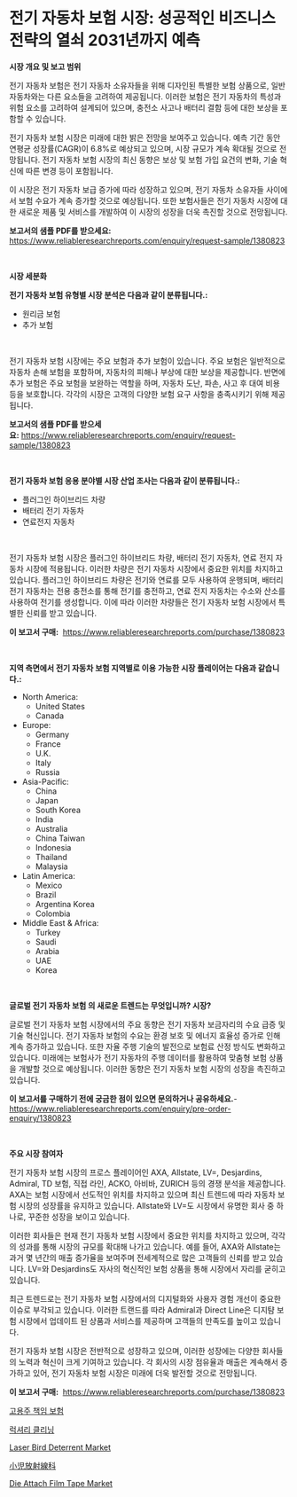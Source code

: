 <p><h1>전기 자동차 보험 시장: 성공적인 비즈니스 전략의 열쇠 2031년까지 예측</h1></p><p><strong>시장 개요 및 보고 범위</strong></p>
<p><p>전기 자동차 보험은 전기 자동차 소유자들을 위해 디자인된 특별한 보험 상품으로, 일반 자동차와는 다른 요소들을 고려하여 제공됩니다. 이러한 보험은 전기 자동차의 특성과 위험 요소를 고려하여 설계되어 있으며, 충전소 사고나 배터리 결함 등에 대한 보상을 포함할 수 있습니다.</p><p>전기 자동차 보험 시장은 미래에 대한 밝은 전망을 보여주고 있습니다. 예측 기간 동안 연평균 성장률(CAGR)이 6.8%로 예상되고 있으며, 시장 규모가 계속 확대될 것으로 전망됩니다. 전기 자동차 보험 시장의 최신 동향은 보상 및 보험 가입 요건의 변화, 기술 혁신에 따른 변경 등이 포함됩니다.</p><p>이 시장은 전기 자동차 보급 증가에 따라 성장하고 있으며, 전기 자동차 소유자들 사이에서 보험 수요가 계속 증가할 것으로 예상됩니다. 또한 보험사들은 전기 자동차 시장에 대한 새로운 제품 및 서비스를 개발하여 이 시장의 성장을 더욱 촉진할 것으로 전망됩니다.</p></p>
<p><strong>보고서의 샘플 PDF를 받으세요:</strong> <a href="https://www.reliableresearchreports.com/enquiry/request-sample/1380823">https://www.reliableresearchreports.com/enquiry/request-sample/1380823</a></p>
<p>&nbsp;</p>
<p><strong>시장 세분화</strong></p>
<p><strong>전기 자동차 보험 유형별 시장 분석은 다음과 같이 분류됩니다.:</strong></p>
<p><ul><li>원리금 보험</li><li>추가 보험</li></ul></p>
<p>&nbsp;</p>
<p><p>전기 자동차 보험 시장에는 주요 보험과 추가 보험이 있습니다. 주요 보험은 일반적으로 자동차 손해 보험을 포함하며, 자동차의 피해나 부상에 대한 보상을 제공합니다. 반면에 추가 보험은 주요 보험을 보완하는 역할을 하며, 자동차 도난, 파손, 사고 후 대여 비용 등을 보호합니다. 각각의 시장은 고객의 다양한 보험 요구 사항을 충족시키기 위해 제공됩니다.</p></p>
<p><strong>보고서의 샘플 PDF를 받으세요:</strong>&nbsp;<a href="https://www.reliableresearchreports.com/enquiry/request-sample/1380823">https://www.reliableresearchreports.com/enquiry/request-sample/1380823</a></p>
<p>&nbsp;</p>
<p><strong> 전기 자동차 보험 응용 분야별 시장 산업 조사는 다음과 같이 분류됩니다.:</strong></p>
<p><ul><li>플러그인 하이브리드 차량</li><li>배터리 전기 자동차</li><li>연료전지 자동차</li></ul></p>
<p>&nbsp;</p>
<p><p>전기 자동차 보험 시장은 플러그인 하이브리드 차량, 배터리 전기 자동차, 연료 전지 자동차 시장에 적용됩니다. 이러한 차량은 전기 자동차 시장에서 중요한 위치를 차지하고 있습니다. 플러그인 하이브리드 차량은 전기와 연료를 모두 사용하여 운행되며, 배터리 전기 자동차는 전용 충전소를 통해 전기를 충전하고, 연료 전지 자동차는 수소와 산소를 사용하여 전기를 생성합니다. 이에 따라 이러한 차량들은 전기 자동차 보험 시장에서 특별한 신뢰를 받고 있습니다.</p></p>
<p><strong>이 보고서 구매:</strong>&nbsp; <a href="https://www.reliableresearchreports.com/purchase/1380823">https://www.reliableresearchreports.com/purchase/1380823</a></p>
<p>&nbsp;</p>
<p><strong>지역 측면에서 전기 자동차 보험 지역별로 이용 가능한 시장 플레이어는 다음과 같습니다.:</strong></p>
<p><ul>
    <li>
        North America:
        <ul>
            <li>United States</li>
            <li>Canada</li>
        </ul>
    </li>
    <li>
        Europe:
        <ul>
            <li>Germany</li>
            <li>France</li>
            <li>U.K.</li>
            <li>Italy</li>
            <li>Russia</li>
        </ul>
    </li>
    <li>
        Asia-Pacific:
        <ul>
            <li>China</li>
            <li>Japan</li>
            <li>South Korea</li>
            <li>India</li>
            <li>Australia</li>
            <li>China Taiwan</li>
            <li>Indonesia</li>
            <li>Thailand</li>
            <li>Malaysia</li>
        </ul>
    </li>
    <li>
        Latin America:
        <ul>
            <li>Mexico</li>
            <li>Brazil</li>
            <li>Argentina Korea</li>
            <li>Colombia</li>
        </ul>
    </li>
    <li>
        Middle East & Africa:
        <ul>
            <li>Turkey</li>
            <li>Saudi</li>
            <li>Arabia</li>
            <li>UAE</li>
            <li>Korea</li>
        </ul>
    </li>
    </ul></p>
<p>&nbsp;</p>
<p><strong>글로벌 전기 자동차 보험 의 새로운 트렌드는 무엇입니까? 시장?</strong></p>
<p><p>글로벌 전기 자동차 보험 시장에서의 주요 동향은 전기 자동차 보금자리의 수요 급증 및 기술 혁신입니다. 전기 자동차 보험의 수요는 환경 보호 및 에너지 효율성 증가로 인해 계속 증가하고 있습니다. 또한 자율 주행 기술의 발전으로 보험료 산정 방식도 변화하고 있습니다. 미래에는 보험사가 전기 자동차의 주행 데이터를 활용하여 맞춤형 보험 상품을 개발할 것으로 예상됩니다. 이러한 동향은 전기 자동차 보험 시장의 성장을 촉진하고 있습니다.</p></p>
<p><strong>이 보고서를 구매하기 전에 궁금한 점이 있으면 문의하거나 공유하세요.</strong>- <a href="https://www.reliableresearchreports.com/enquiry/pre-order-enquiry/1380823">https://www.reliableresearchreports.com/enquiry/pre-order-enquiry/1380823</a></p>
<p>&nbsp;</p>
<p><strong>주요 시장 참여자</strong></p>
<p><p>전기 자동차 보험 시장의 프로스 플레이어인 AXA, Allstate, LV=, Desjardins, Admiral, TD 보험, 직접 라인, ACKO, 아비바, ZURICH 등의 경쟁 분석을 제공합니다. AXA는 보험 시장에서 선도적인 위치를 차지하고 있으며 최신 트렌드에 따라 자동차 보험 시장의 성장률을 유지하고 있습니다. Allstate와 LV=도 시장에서 유명한 회사 중 하나로, 꾸준한 성장을 보이고 있습니다.</p><p>이러한 회사들은 현재 전기 자동차 보험 시장에서 중요한 위치를 차지하고 있으며, 각각의 성과를 통해 시장의 규모를 확대해 나가고 있습니다. 예를 들어, AXA와 Allstate는 과거 몇 년간의 매출 증가율을 보여주며 전세계적으로 많은 고객들의 신뢰를 받고 있습니다. LV=와 Desjardins도 자사의 혁신적인 보험 상품을 통해 시장에서 자리를 굳히고 있습니다.</p><p>최근 트렌드로는 전기 자동차 보험 시장에서의 디지털화와 사용자 경험 개선이 중요한 이슈로 부각되고 있습니다. 이러한 트랜드를 따라 Admiral과 Direct Line은 디지턈 보험 시장에서 업데이트 된 상품과 서비스를 제공하며 고객들의 만족도를 높이고 있습니다.</p><p>전기 자동차 보험 시장은 전반적으로 성장하고 있으며, 이러한 성장에는 다양한 회사들의 노력과 혁신이 크게 기여하고 있습니다.  각 회사의 시장 점유율과 매출은 계속해서 증가하고 있어, 전기 자동차 보험 시장은 미래에 더욱 발전할 것으로 전망됩니다.</p></p>
<p><strong>이 보고서 구매:</strong>&nbsp;&nbsp;<a href="https://www.reliableresearchreports.com/purchase/1380823">https://www.reliableresearchreports.com/purchase/1380823</a></p>
<p><p><a href="https://github.com/nuekbpymrrz5/Market-Research-Report-List-1/blob/main/619143111967.md">고용주 책임 보험</a></p><p><a href="https://github.com/BrettWeberrt8767765/Market-Research-Report-List-1/blob/main/416846811968.md">럭셔리 클리닝</a></p><p><a href="https://view.publitas.com/reportprime-1/laser-bird-deterrent-market-research-report-provides-thorough-industry-overview-which-offers-an-in-depth-analysis-of-product-trends-and-new-market-divisions/">Laser Bird Deterrent Market</a></p><p><a href="https://github.com/hilmi-2a/Market-Research-Report-List-1/blob/main/122611712966.md">小児放射線科</a></p><p><a href="https://github.com/jerrycopelandthomaswsqd8q/Market-Research-Report-List-2/blob/main/die-attach-film-tape-market.md">Die Attach Film Tape Market</a></p></p>
